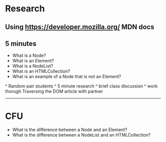 # Research

## Using https://developer.mozilla.org/ MDN docs
## 5 minutes

- What is a Node?
- What is an Element?
- What is a NodeList?
- What is an HTMLCollection?
- What is an example of a Node that is not an Element?

^ Random pair students
^ 5 minute research
^ brief class discussion
^ work thorugh Traversing the DOM article with partner

---

# CFU

- What is the difference between a Node and an Element?
- What is the difference between a NodeList and an HTMLCollection?